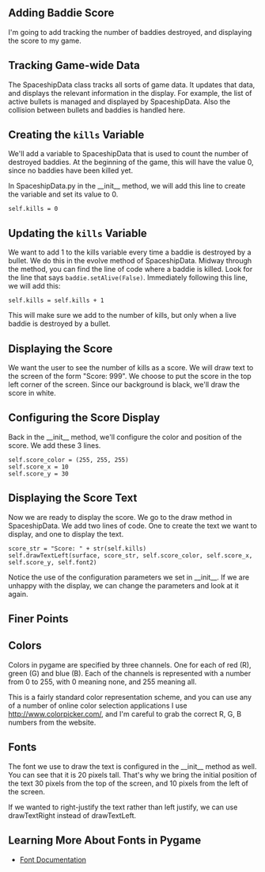 Adding Baddie Score
-------------------------------

I'm going to add tracking the number of baddies destroyed,
and displaying the score to my game.

Tracking Game-wide Data
-----------------------

The SpaceshipData class tracks all sorts of game data.
It updates that data, and displays the relevant information
in the display.  For example, the list of active bullets
is managed and displayed by SpaceshipData.  Also the collision
between bullets and baddies is handled here.

Creating the `kills` Variable
-----------------------------

We'll add a variable to SpaceshipData that is used to
count the number of destroyed baddies.  At the beginning
of the game, this will have the value 0, since no baddies
have been killed yet.

In SpaceshipData.py in the \_\_init\_\_ method, we will add this
line to create the variable and set its value to 0.

    self.kills = 0

Updating the `kills` Variable
-----------------------------

We want to add 1 to the kills variable every time a baddie
is destroyed by a bullet.  We do this in the evolve method
of SpaceshipData.  Midway through the method, you can find
the line of code where a baddie is killed.  Look for the line
that says `baddie.setAlive(False)`.  Immediately following this
line, we will add this:

    self.kills = self.kills + 1

This will make sure we add to the number of kills, but only
when a live baddie is destroyed by a bullet.


Displaying the Score
--------------------

We want the user to see the number of kills as a score.  We will
draw text to the screen of the form "Score: 999".  We choose to
put the score in the top left corner of the screen.  Since our
background is black, we'll draw the score in white.

Configuring the Score Display
-----------------------------

Back in the \_\_init\_\_ method, we'll configure the color and 
position of the score.  We add these 3 lines.

    self.score_color = (255, 255, 255)
    self.score_x = 10
    self.score_y = 30


Displaying the Score Text
-------------------------

Now we are ready to display the score.  We go to the draw
method in SpaceshipData.  We add two lines of code.  One
to create the text we want to display, and one to display
the text.

    score_str = "Score: " + str(self.kills)
    self.drawTextLeft(surface, score_str, self.score_color, self.score_x, self.score_y, self.font2)

Notice the use of the configuration parameters we set in
\_\_init\_\_.  If we are unhappy with the display, we can change 
the parameters and look at it again.


Finer Points
------------

Colors
------

Colors in pygame are specified by three channels.  One for
each of red (R), green (G) and blue (B).  Each of the channels
is represented with a number from 0 to 255, with 0 meaning 
none, and 255 meaning all.

This is a fairly standard color representation scheme, and you
can use any of a number of online color selection applications
I use http://www.colorpicker.com/, and I'm careful to grab the
correct R, G, B numbers from the website.

Fonts
-----

The font we use to draw the text is configured in the \_\_init\_\_
method as well.  You can see that it is 20 pixels tall.  That's
why we bring the initial position of the text 30 pixels from
the top of the screen, and 10 pixels from the left of the
screen.

If we wanted to right-justify the text rather than left
justify, we can use drawTextRight instead of drawTextLeft.


Learning More About Fonts in Pygame
------------------------------------

* [Font Documentation](http://pygame.org/docs/ref/font.html)









